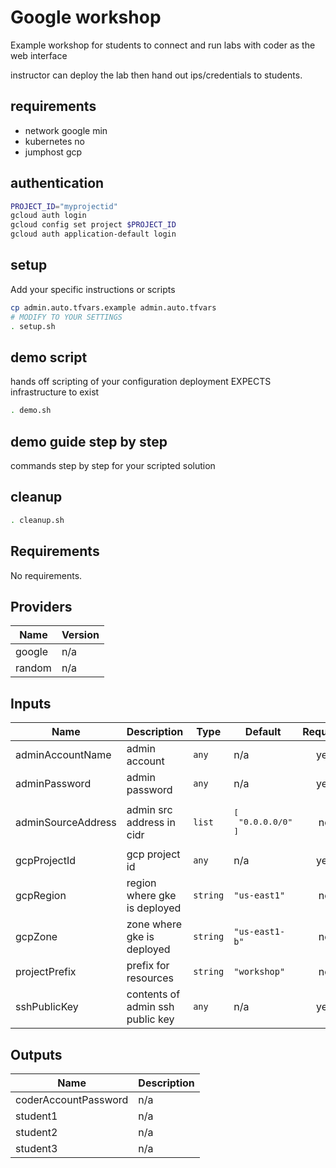 # Google workshop

Example workshop for students to connect and run labs with coder as the web interface

instructor can deploy the lab then hand out ips/credentials to students.

## requirements
 - network google min
 - kubernetes no
 - jumphost gcp

## authentication

```bash
PROJECT_ID="myprojectid"
gcloud auth login
gcloud config set project $PROJECT_ID
gcloud auth application-default login
```

## setup
Add your specific instructions or scripts

```bash
cp admin.auto.tfvars.example admin.auto.tfvars
# MODIFY TO YOUR SETTINGS
. setup.sh
```

## demo script

hands off scripting of your configuration deployment EXPECTS infrastructure to exist

```bash
. demo.sh
```
## demo guide step by step

commands step by step for your scripted solution

## cleanup
```bash
. cleanup.sh
```
<!-- BEGINNING OF PRE-COMMIT-TERRAFORM DOCS HOOK -->
## Requirements

No requirements.

## Providers

| Name | Version |
|------|---------|
| google | n/a |
| random | n/a |

## Inputs

| Name | Description | Type | Default | Required |
|------|-------------|------|---------|:--------:|
| adminAccountName | admin account | `any` | n/a | yes |
| adminPassword | admin password | `any` | n/a | yes |
| adminSourceAddress | admin src address in cidr | `list` | <pre>[<br>  "0.0.0.0/0"<br>]</pre> | no |
| gcpProjectId | gcp project id | `any` | n/a | yes |
| gcpRegion | region where gke is deployed | `string` | `"us-east1"` | no |
| gcpZone | zone where gke is deployed | `string` | `"us-east1-b"` | no |
| projectPrefix | prefix for resources | `string` | `"workshop"` | no |
| sshPublicKey | contents of admin ssh public key | `any` | n/a | yes |

## Outputs

| Name | Description |
|------|-------------|
| coderAccountPassword | n/a |
| student1 | n/a |
| student2 | n/a |
| student3 | n/a |

<!-- END OF PRE-COMMIT-TERRAFORM DOCS HOOK -->
